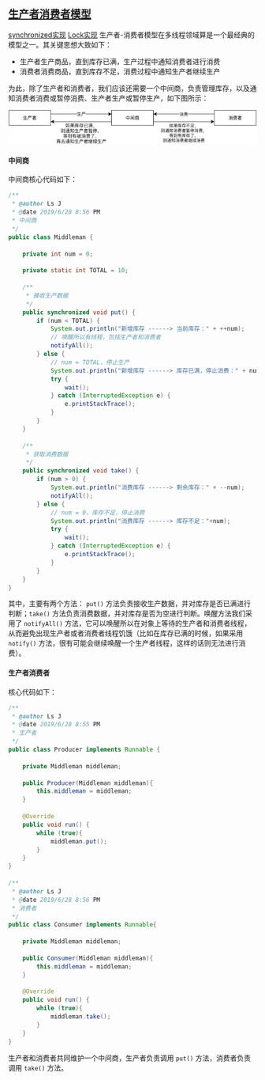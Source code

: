 ## [生产者消费者模型](https://github.com/lidonggg/Learning-notes/tree/master/java/src/main/java/com/lidong/java/concurrent/procon)

[synchronized实现](https://github.com/lidonggg/Learning-notes/tree/master/java/src/main/java/com/lidong/java/concurrent/procon)
[Lock实现](https://github.com/lidonggg/Learning-notes/tree/master/java/src/main/java/com/lidong/java/concurrent/proconlock)
生产者-消费者模型在多线程领域算是一个最经典的模型之一。其关键思想大致如下：

- 生产者生产商品，直到库存已满，生产过程中通知消费者进行消费
- 消费者消费商品，直到库存不足，消费过程中通知生产者继续生产

为此，除了生产者和消费者，我们应该还需要一个中间商，负责管理库存，以及通知消费者消费或暂停消费、生产者生产或暂停生产，如下图所示：

<div align=center><img src="https://github.com/lidonggg/Learning-notes/blob/master/imgs/producer-consumer.png"/></div>

#### 中间商

中间商核心代码如下：

```java
/**
 * @author Ls J
 * @date 2019/6/28 8:56 PM
 * 中间商
 */
public class Middleman {

    private int num = 0;

    private static int TOTAL = 10;

    /**
     * 接收生产数据
     */
    public synchronized void put() {
        if (num < TOTAL) {
            System.out.println("新增库存 ------> 当前库存：" + ++num);
            // 唤醒所以有线程，包括生产者和消费者
            notifyAll();
        } else {
            // num = TOTAL，停止生产
            System.out.println("新增库存 ------> 库存已满，停止消费：" + num);
            try {
                wait();
            } catch (InterruptedException e) {
                e.printStackTrace();
            }
        }
    }

    /**
     * 获取消费数据
     */
    public synchronized void take() {
        if (num > 0) {
            System.out.println("消费库存 ------> 剩余库存：" + --num);
            notifyAll();
        } else {
            // num = 0，库存不足，停止消费
            System.out.println("消费库存 ------> 库存不足："+num);
            try {
                wait();
            } catch (InterruptedException e) {
                e.printStackTrace();
            }
        }
    }
}
```

其中，主要有两个方法： ``put()`` 方法负责接收生产数据，并对库存是否已满进行判断；``take()`` 方法负责消费数据，并对库存是否为空进行判断。唤醒方法我们采用了 ``notifyAll()`` 方法，它可以唤醒所以在对象上等待的生产者和消费者线程，从而避免出现生产者或者消费者线程饥饿（比如在库存已满的时候，如果采用 ``notify()`` 方法，很有可能会继续唤醒一个生产者线程，这样的话则无法进行消费）。

#### 生产者消费者

核心代码如下：

```java
/**
 * @author Ls J
 * @date 2019/6/28 8:55 PM
 * 生产者
 */
public class Producer implements Runnable {

    private Middleman middleman;

    public Producer(Middleman middleman){
        this.middleman = middleman;
    }

    @Override
    public void run() {
        while (true){
            middleman.put();
        }
    }
}

/**
 * @author Ls J
 * @date 2019/6/28 8:56 PM
 * 消费者
 */
public class Consumer implements Runnable{

    private Middleman middleman;

    public Consumer(Middleman middleman){
        this.middleman = middleman;
    }

    @Override
    public void run() {
        while (true){
            middleman.take();
        }
    }
}
```

生产者和消费者共同维护一个中间商，生产者负责调用 ``put()`` 方法，消费者负责调用 ``take()`` 方法。
